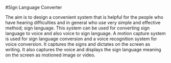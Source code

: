 #Sign Language Converter

The  aim  is  to  design a  convenient  system that  is  helpful  for  the  people  who  have hearing difficulties  and  in  general who  use  very  simple and  effective  method; sign  language. This system  can  be used  for  converting sign  language  to voice  and also voice  to  sign  language. A  motion  capture  system is used  for  sign language  conversion  and  a  voice  recognition  system for  voice  conversion.  It  captures  the signs  and  dictates  on  the  screen  as  writing.  It  also  captures  the  voice  and  displays  the  sign  language meaning on the screen as motioned image or video.
